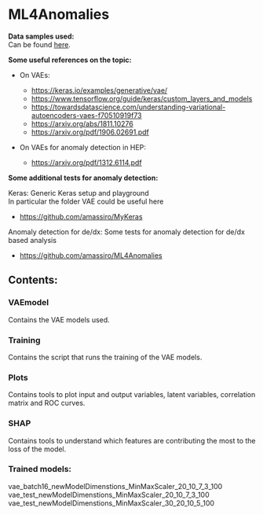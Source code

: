 # ML4Anomalies

**Data samples used:**  
Can be found [here](https://drive.google.com/drive/folders/1u2WdaWjtUwz9sqsxtInMSyuErn36t8CD?usp=sharing).  

**Some useful references on the topic:**  

* On VAEs:
    * https://keras.io/examples/generative/vae/
    * https://www.tensorflow.org/guide/keras/custom_layers_and_models
    * https://towardsdatascience.com/understanding-variational-autoencoders-vaes-f70510919f73
    * https://arxiv.org/abs/1811.10276
    * https://arxiv.org/pdf/1906.02691.pdf  
 
* On VAEs for anomaly detection in HEP:
    * https://arxiv.org/pdf/1312.6114.pdf

**Some additional tests for anomaly detection:**

Keras:
Generic Keras setup and playground  
In particular the folder VAE could be useful here
* https://github.com/amassiro/MyKeras

Anomaly detection for de/dx:
Some tests for anomaly detection for de/dx based analysis
* https://github.com/amassiro/ML4Anomalies



## Contents:
### VAEmodel 
Contains the VAE models used.

### Training  
Contains the script that runs the training of the VAE models.

### Plots  
Contains tools to plot input and output variables, latent variables, correlation matrix and ROC curves.

### SHAP  
Contains tools to understand which features are contributing the most to the loss of the model.

### Trained models:
vae_batch16_newModelDimenstions_MinMaxScaler_20_10_7_3_100  
vae_test_newModelDimenstions_MinMaxScaler_20_10_7_3_100    
vae_test_newModelDimenstions_MinMaxScaler_30_20_10_5_100 


